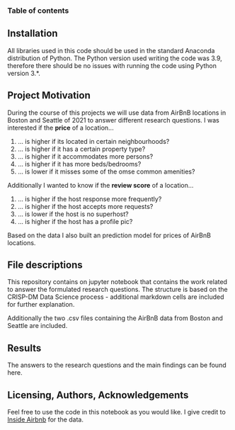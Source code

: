 ### Table of contents

## Installation
All libraries used in this code should be used in the standard Anaconda distribution of Python.
The Python version used writing the code was 3.9, therefore there should be no issues with running the code
using Python version 3.*.

## Project Motivation
During the course of this projects we will use data from AirBnB locations in Boston and Seattle of 2021 to answer
different research questions. I was interested if the **price** of a location...

1. ... is higher if its located in certain neighbourhoods?
2. ... is higher if it has a certain property type?
3. ... is higher if it accommodates more persons?
4. ... is higher if it has more beds/bedrooms?
5. ... is lower if it misses some of the omse common amenities?

Additionally I wanted to know if the **review score** of a location...

1. ... is higher if the host response more frequently?
2. ... is higher if the host accepts more requests?
3. ... is lower if the host is no superhost?
4. ... is higher if the host has a profile pic?

Based on the data I also built an prediction model for prices of AirBnB locations.

## File descriptions
This repository contains on jupyter notebook that contains the work related to answer the formulated research questions.
The structure is based on the CRISP-DM Data Science process - additional markdown cells are included for further explanation.

Additionally the two .csv files containing the AirBnB data from Boston and Seattle are included.

## Results

The answers to the research questions and the main findings can be found here.

## Licensing, Authors, Acknowledgements
Feel free to use the code in this notebook as you would like. I give credit to [Inside Airbnb](http://insideairbnb.com/get-the-data.html) 
for the data.

